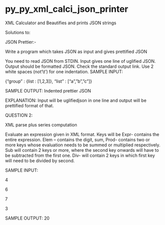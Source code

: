 # py_py_xml_calci_json_printer
XML Calculator
and
Beautifies and prints JSON strings

Solutions to:

JSON Prettier:-

Write a program which takes JSON as input and gives prettified JSON

You need to read JSON from STDIN. Input gives one line of uglified JSON.
Output should be formatted JSON. Check the standard output link.
Use 2 white spaces (not‘\t’) for one indentation.
SAMPLE INPUT:

{“group” : {list : [1,2,3]}, “list” : [“a”,”b”,”c”]}

SAMPLE OUTPUT:
Indented prettier JSON

EXPLANATION: Input will be uglifiedjson in one line and output will be prettified format of that.

 

QUESTION 2:

XML parse plus series computation

Evaluate an expression given in XML format. Keys will be Expr- contains the entire expression. Elem – contains the digit, sum, Prod- contains two or more keys whose evaluation needs to be summed or multiplied respectively. Sub will contain 2 keys or more, where the second key onwards will have to be subtracted from the first one. Div- will contain 2 keys in which first key will need to be divided by second.

 

SAMPLE INPUT:

<expr>

<sum>

<elem>4</elem>

<elem>6</elem>

<elem>7</elem>

<elem>3</elem>

</sum>

</expr>

 

SAMPLE OUTPUT:
20
